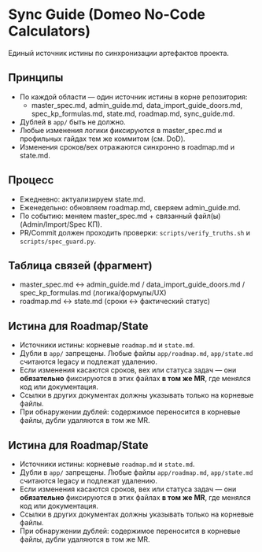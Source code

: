 # Sync Guide (Domeo No-Code Calculators)

Единый источник истины по синхронизации артефактов проекта.

## Принципы
- По каждой области — один источник истины в корне репозитория:
  - master_spec.md, admin_guide.md, data_import_guide_doors.md, spec_kp_formulas.md, state.md, roadmap.md, sync_guide.md.
- Дублей в `app/` быть не должно.
- Любые изменения логики фиксируются в master_spec.md и профильных гайдах тем же коммитом (см. DoD).
- Изменения сроков/вех отражаются синхронно в roadmap.md и state.md.

## Процесс
- Ежедневно: актуализируем state.md.
- Еженедельно: обновляем roadmap.md, сверяем admin_guide.md.
- По событию: меняем master_spec.md + связанный файл(ы) (Admin/Import/Spec КП).
- PR/Commit должен проходить проверки: `scripts/verify_truths.sh` и `scripts/spec_guard.py`.

## Таблица связей (фрагмент)
- master_spec.md ↔ admin_guide.md / data_import_guide_doors.md / spec_kp_formulas.md (логика/формулы/UX)
- roadmap.md ↔ state.md (сроки ↔ фактический статус)

## Истина для Roadmap/State

- Источники истины: корневые `roadmap.md` и `state.md`.  
- Дубли в `app/` запрещены. Любые файлы `app/roadmap.md`, `app/state.md` считаются legacy и подлежат удалению.  
- Если изменения касаются сроков, вех или статуса задач — они **обязательно** фиксируются в этих файлах **в том же MR**, где менялся код или документация.  
- Ссылки в других документах должны указывать только на корневые файлы.  
- При обнаружении дублей: содержимое переносится в корневые файлы, дубли удаляются в том же MR.  

## Истина для Roadmap/State

- Источники истины: корневые `roadmap.md` и `state.md`.  
- Дубли в `app/` запрещены. Любые файлы `app/roadmap.md`, `app/state.md` считаются legacy и подлежат удалению.  
- Если изменения касаются сроков, вех или статуса задач — они **обязательно** фиксируются в этих файлах **в том же MR**, где менялся код или документация.  
- Ссылки в других документах должны указывать только на корневые файлы.  
- При обнаружении дублей: содержимое переносится в корневые файлы, дубли удаляются в том же MR.  
